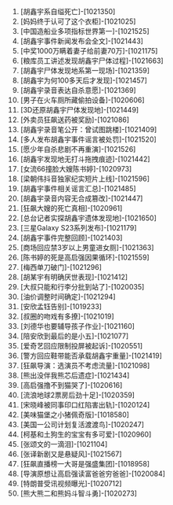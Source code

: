 
1. [胡鑫宇系自缢死亡]-[1021350]
1. [妈妈终于认可了这个衣柜]-[1021025]
1. [中国造船业多项指标世界第一]-[1021525]
1. [胡鑫宇事件新闻发布会全文]-[1021443]
1. [中奖1000万瞒着妻子给前妻70万]-[1021175]
1. [粮库员工讲述发现胡鑫宇尸体过程]-[1021663]
1. [胡鑫宇尸体发现地系第一现场]-[1021359]
1. [胡鑫宇为何100多天后才发现]-[1021457]
1. [胡鑫宇录音表达自杀意愿]-[1021369]
1. [男子在火车厕所藏偷拍设备]-[1020606]
1. [3D还原胡鑫宇尸体发现地]-[1021449]
1. [外卖员狂飙送药被奖励]-[1021086]
1. [胡鑫宇录音笔公开：曾试图跳楼]-[1021409]
1. [多人发布胡鑫宇事件谣言被处罚]-[1021520]
1. [愿少年自杀悲剧不再重演]-[1021526]
1. [胡鑫宇发现地无打斗拖拽痕迹]-[1021442]
1. [女流66撞脸大嫂陈书婷]-[1020973]
1. [梁朝伟抖音独家纪实短片上线]-[1021596]
1. [胡鑫宇事件相关谣言汇总]-[1021485]
1. [胡鑫宇录音内容无合成篡改]-[1021447]
1. [狂飙大嫂的死亡真相]-[1020961]
1. [总台记者实探胡鑫宇遗体发现地]-[1021650]
1. [三星Galaxy S23系列发布]-[1021179]
1. [胡鑫宇事件完整回顾]-[1021403]
1. [商场回应禁3岁以上男童进女厕]-[1021363]
1. [陈书婷的死是高启强因果循环]-[1021559]
1. [梅西单刀破门]-[1021296]
1. [胡某宇有明确厌世表现]-[1021412]
1. [大叔只能和行李分批到站了]-[1020035]
1. [油价调整时间确定]-[1021294]
1. [安欣孟钰告别]-[1019233]
1. [叔圈的吻戏有多撩]-[1021019]
1. [刘德华也要辅导孩子作业]-[1021160]
1. [陪安欣到最后的是小五]-[1021077]
1. [爱奇艺回应限制投屏被起诉]-[1020551]
1. [警方回应鞋带能否承载胡鑫宇重量]-[1021419]
1. [狂飙导演：选演员不考虑流量]-[1021098]
1. [熊出没伴我熊芯后遗症]-[1021434]
1. [高启强撸不到猫哭了]-[1020616]
1. [流浪地球2票房后劲十足]-[1020359]
1. [宋晓峰被同事印口红陷害出轨]-[1020124]
1. [美味猫堡之小猪佩奇版]-[1018580]
1. [美国一公司计划复活渡渡鸟]-[1020247]
1. [柯基和土狗生的宝宝有多可爱]-[1020960]
1. [张颂文的一滴泪]-[1021104]
1. [张译新剧又是悬疑风]-[1021567]
1. [狂飙直播榜一大哥是强盛集团]-[1018958]
1. [导演原想让高启强读富爸爸穷爸爸]-[1020084]
1. [特朗普受讯视频曝光]-[1020712]
1. [熊大熊二和熊妈斗智斗勇]-[1020273]